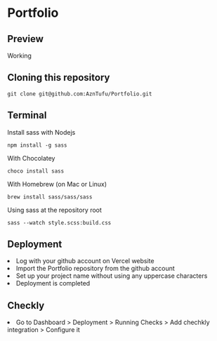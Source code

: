 # Portfolio
<h2>Preview</h2>
Working

<h2>Cloning this repository</h2>

```
git clone git@github.com:AznTufu/Portfolio.git
```

<h2>Terminal</h2>

Install sass with Nodejs
```
npm install -g sass
```
With Chocolatey
```
choco install sass
```
With Homebrew (on Mac or Linux)
```
brew install sass/sass/sass
```
Using sass at the repository root
```
sass --watch style.scss:build.css
```
<h2>Deployment</h2>
<li>Log with your github account on Vercel website</li>
<li>Import the Portfolio repository from the github account</li>
<li>Set up your project name without using any uppercase characters</li>
<li> Deployment is completed </li>
<h2>Checkly</h2>
<li>Go to Dashboard > Deployment > Running Checks > Add chechkly integration > Configure it</li>
